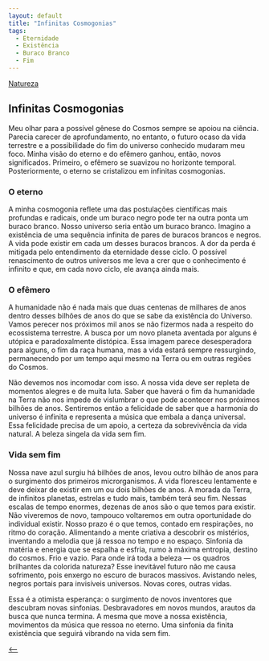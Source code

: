```yaml
---
layout: default
title: "Infinitas Cosmogonias"
tags:
  - Eternidade
  - Existência
  - Buraco Branco
  - Fim
--- 
```




[Natureza](./)

## Infinitas Cosmogonias

Meu olhar para a possível gênese do Cosmos sempre se apoiou na ciência. Parecia carecer de aprofundamento, no entanto, o futuro ocaso da vida terrestre e a possibilidade do fim do universo conhecido mudaram meu foco. Minha visão do eterno e do efêmero ganhou, então, novos significados. Primeiro, o efêmero se suavizou no horizonte temporal. Posteriormente, o eterno se cristalizou em infinitas cosmogonias.

### O eterno

A minha cosmogonia reflete uma das postulações científicas mais profundas e radicais, onde um buraco negro pode ter na outra ponta um buraco branco. Nosso universo seria então um buraco branco. Imagino a existência de uma sequência infinita de pares de buracos brancos e negros.  A vida pode existir em cada um desses buracos brancos. A dor da perda é mitigada pelo entendimento da eternidade desse ciclo. O possível renascimento de outros universos me leva a crer que o conhecimento é infinito e que, em cada novo ciclo, ele avança ainda mais. <!--19/01/2025-->

### O efêmero

A humanidade não é nada mais que duas centenas de milhares de anos dentro desses bilhões de anos do que se sabe da existência do Universo. Vamos perecer nos próximos mil anos se não fizermos nada a respeito do ecossistema terrestre. A busca por um novo planeta aventada por alguns é utópica e paradoxalmente distópica. Essa imagem parece desesperadora para alguns, o fim da raça humana, mas a vida estará sempre ressurgindo, permanecendo por um tempo aqui mesmo na Terra ou em outras regiões do Cosmos.

Não devemos nos incomodar com isso. A nossa vida deve ser repleta de momentos alegres e de muita luta. Saber que haverá o fim da humanidade na Terra não nos impede de vislumbrar o que pode acontecer nos próximos bilhões de anos. Sentiremos então a felicidade de saber que a harmonia do universo é infinita e representa a música que embala a dança universal. <!--19/08/23--> Essa felicidade precisa de um apoio, a certeza da sobrevivência da vida natural. A beleza singela da vida sem fim.

### Vida sem fim

Nossa nave azul surgiu há bilhões de anos, levou outro bilhão de anos para o surgimento dos primeiros microrganismos. A vida floresceu lentamente e deve deixar de existir em um ou dois bilhões de anos. A morada da Terra, de infinitos planetas, estrelas e tudo mais, também terá seu fim. Nessas escalas de tempo enormes, dezenas de anos são o que temos para existir. Não viveremos de novo, tampouco voltaremos em outra oportunidade do individual existir. Nosso prazo é o que temos, contado em respirações, no ritmo do coração. Alimentando a mente criativa a descobrir os mistérios, inventando a melodia que já ressoa no tempo e no espaço. Sinfonia da matéria e energia que se espalha e esfria, rumo à máxima entropia, destino do cosmos. Frio e vazio. Para onde irá toda a beleza — os quadros brilhantes da colorida natureza? Esse inevitável futuro não me causa sofrimento, pois enxergo no escuro de buracos massivos. Avistando neles, negros portais para invisíveis universos. Novas cores, outras vidas.

Essa é a otimista esperança: o surgimento de novos inventores que descubram novas sinfonias. Desbravadores em novos mundos, arautos da busca que nunca termina. A mesma que move a nossa existência, movimentos da música que ressoa no eterno. Uma sinfonia da finita existência que seguirá vibrando na vida sem fim.

[<--](./)